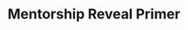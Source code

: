 ---
title: Mentorship Reveal Primer
redirect_to: https://docs.google.com/document/d/1-txbZ70zVew5cz7zSMzJs4BFB8DSZ3uJuJRvTg31INE/edit
redirect_from: 
  - /MentorshipRevealPrimer
  - /mentorshiprevealprimer
---